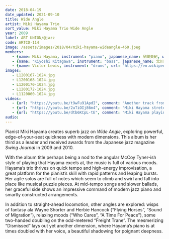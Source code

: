 ```yaml
---
date: 2018-04-19
date_updated: 2021-09-10
title: Wide Angle
artist: Miki Hayama Trio
sort_value: Miki Hayama Trio Wide Angle
year: 2009
label: ART UNION/@jazz
code: ARTCD-114
image: /assets/images/2018/04/miki-hayama-wideangle-460.jpeg
members:
   - {name: Miki Hayama, instrument: "piano", japanese_name: 早間美紀, url: "http://www.mikihayama.com/"}
   - {name: "Kiyoshi Kitagawa", instrument: "bass", japanese_name: 北川潔, url: "https://en.wikipedia.org/wiki/Kiyoshi_Kitagawa"}    
   - {name: Victor Lewis, instrument: "drums", url: "https://en.wikipedia.org/wiki/Victor_Lewis"}
images:
   - L1200167-1024.jpg
   - L1200168-1024.jpg
   - L1200170-1024.jpg
   - L1200172-1024.jpg
   - L1120060-1024.jpg
videos: 
   - {url: "https://youtu.be/t9wFu91ApdI", comment: "Another track from the album, Tommy Flanagan’s “Freight Trane”"}
   - {url: "https://youtu.be/2uTiOIj86m4", comment: "Miki Hayama stretches out in this video from 2008 at a live bar in Tokyo playing the jazz standard “There Is No Greater Love”"}
   - {url: "https://youtu.be/dtb6KCpL-tE", comment: "Miki Hayama playing a live version of “Horizon”, another highlight on this album"}
audio:
---
```

Pianist Miki Hayama creates superb jazz on *Wide Angle*, exploring powerful, edge-of-your-seat quickness with modern dimensions. This album is her third as a leader and received awards from the Japanese jazz magazine *Swing Journal* in 2009 and 2010.

With the album title perhaps being a nod to the angular McCoy Tyner-ish style of playing that Hayama excels at, the music is full of various moods. Hayama’s trio thrives on quick tempo and high-energy improvisation, a great platform for the pianist’s skill with rapid patterns and leaping bursts. Her agile solos are full of notes which seem to climb and swirl and fall into place like musical puzzle pieces. At mid-tempo songs and slower ballads, her graceful side shows an impressive command of modern jazz piano and smartly constructed arrangements.

In addition to straight-ahead locomotion, other angles are explored: wisps of fantasy ala Wayne Shorter and Herbie Hancock (“Flying Horses”, “Sound of Migration”), relaxing moods (“Who Cares”, “A Time For Peace”), some two-handed doubling on the odd-metered “Freight Trane”. The mesmerizing “Dismissed” lays out yet another dimension, where Hayama’s piano is at times doubled with her voice, a beautiful shadowing for poignant deepness.
